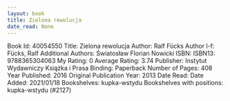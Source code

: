 ```yaml
---
layout: book
title: Zielona rewolucja
date_read: None
---
```


Book Id: 40054550
Title: Zielona rewolucja
Author: Ralf Fücks
Author l-f: Fücks, Ralf
Additional Authors: Światosław Florian Nowicki
ISBN: 
ISBN13: 9788365304063
My Rating: 0
Average Rating: 3.74
Publisher: Instytut Wydawniczy Książka i Prasa
Binding: Paperback
Number of Pages: 408
Year Published: 2016
Original Publication Year: 2013
Date Read: 
Date Added: 2021/01/18
Bookshelves: kupka-wstydu
Bookshelves with positions: kupka-wstydu (#2127)

